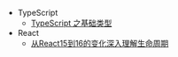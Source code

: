 - TypeScript
  - [TypeScript 之基础类型](/md/typescript/基础类型.md)
- React
  - [从React15到16的变化深入理解生命周期](/md/React/从React15到16的变化深入理解生命周期.md)
